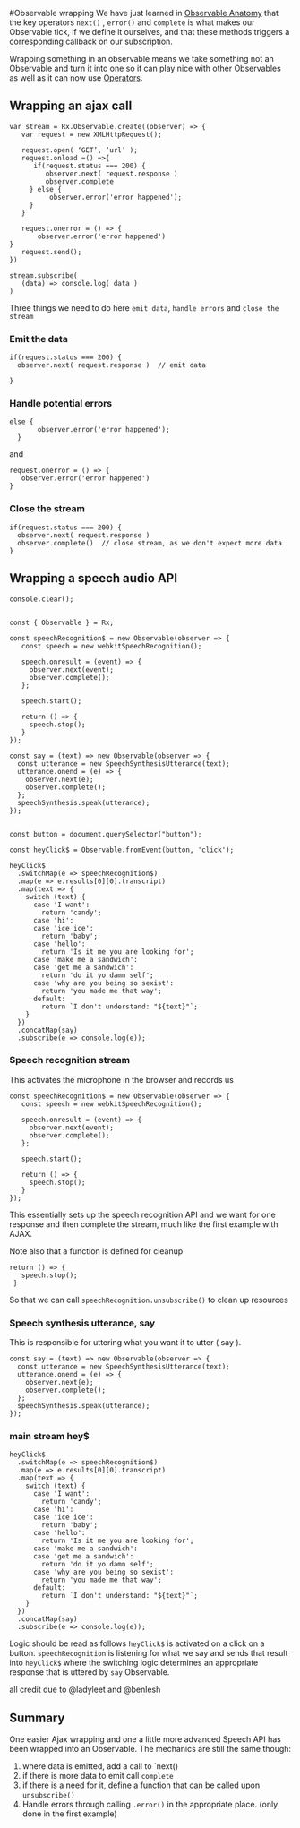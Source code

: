 #Observable wrapping
We have just learned in [Observable Anatomy](/observable-anatomy.md) that the key operators `next()` , `error()` and `complete` is what makes our Observable tick, if we define it ourselves, and that these methods triggers a corresponding callback on our subscription. 

Wrapping something in an observable means we take something not an Observable and turn it into one so it can play nice with other Observables as well as it can now use [Operators](/operators.md).

## Wrapping an ajax call
```
var stream = Rx.Observable.create((observer) => {
   var request = new XMLHttpRequest();

   request.open( ‘GET’, ‘url’ );
   request.onload =() =>{
      if(request.status === 200) {
         observer.next( request.response )
         observer.complete
     } else {
          observer.error('error happened');
     }
   }
   
   request.onerror = () => {  
       observer.error('error happened')                                                                                } 
   request.send();
})

stream.subscribe(
   (data) => console.log( data )  
)
```

Three things we need to do here `emit data`, `handle errors` and `close the stream`
### Emit the data

```
if(request.status === 200) {
  observer.next( request.response )  // emit data

}
```
### Handle potential errors

```
else {
       observer.error('error happened');
  }
```
and
```
request.onerror = () => {
   observer.error('error happened') 
} 
```

### Close the stream
```
if(request.status === 200) {
  observer.next( request.response )
  observer.complete()  // close stream, as we don't expect more data
}
```


## Wrapping a speech audio API
```
console.clear();


const { Observable } = Rx;

const speechRecognition$ = new Observable(observer => {
   const speech = new webkitSpeechRecognition();

   speech.onresult = (event) => {
     observer.next(event);
     observer.complete();
   };

   speech.start();
  
   return () => {
     speech.stop();
   }
});

const say = (text) => new Observable(observer => {
  const utterance = new SpeechSynthesisUtterance(text);
  utterance.onend = (e) => {
    observer.next(e);
    observer.complete();
  };
  speechSynthesis.speak(utterance);
});


const button = document.querySelector("button");

const heyClick$ = Observable.fromEvent(button, 'click');

heyClick$
  .switchMap(e => speechRecognition$)
  .map(e => e.results[0][0].transcript)
  .map(text => {
    switch (text) {
      case 'I want':
        return 'candy';
      case 'hi':
      case 'ice ice':
        return 'baby';
      case 'hello':
        return 'Is it me you are looking for';
      case 'make me a sandwich':
      case 'get me a sandwich':
        return 'do it yo damn self';
      case 'why are you being so sexist':
        return 'you made me that way';
      default:
        return `I don't understand: "${text}"`;
    }
  })
  .concatMap(say)
  .subscribe(e => console.log(e));

```
### Speech recognition stream
This activates the microphone in the browser and records us

```
const speechRecognition$ = new Observable(observer => {
   const speech = new webkitSpeechRecognition();

   speech.onresult = (event) => {
     observer.next(event);
     observer.complete();
   };

   speech.start();
  
   return () => {
     speech.stop();
   }
});

```

This essentially sets up the speech recognition API and we want for one response and then complete the stream, much like the first example with AJAX.

Note also that a function is defined for cleanup
```
return () => {
   speech.stop();
 }
```
So that we can call `speechRecognition.unsubscribe()` to clean up resources

### Speech synthesis utterance, say
This is responsible for uttering what you want it to utter ( say ). 

```
const say = (text) => new Observable(observer => {
  const utterance = new SpeechSynthesisUtterance(text);
  utterance.onend = (e) => {
    observer.next(e);
    observer.complete();
  };
  speechSynthesis.speak(utterance);
});

```

### main stream hey$
```
heyClick$
  .switchMap(e => speechRecognition$)
  .map(e => e.results[0][0].transcript)
  .map(text => {
    switch (text) {
      case 'I want':
        return 'candy';
      case 'hi':
      case 'ice ice':
        return 'baby';
      case 'hello':
        return 'Is it me you are looking for';
      case 'make me a sandwich':
      case 'get me a sandwich':
        return 'do it yo damn self';
      case 'why are you being so sexist':
        return 'you made me that way';
      default:
        return `I don't understand: "${text}"`;
    }
  })
  .concatMap(say)
  .subscribe(e => console.log(e));

```
Logic should be read as follows
`heyClick$` is activated on a click on a button.
`speechRecognition` is listening for what we say and sends that result into `heyClick$` where the switching logic determines an appropriate response that is uttered by `say` Observable.

all credit due to @ladyleet and @benlesh

## Summary
One easier Ajax wrapping and one a little more advanced Speech API has been wrapped into an Observable. The mechanics are still the same though:
1) where data is emitted, add a call to `next()
2) if there is more data to emit call `complete`
3) if there is a need for it, define a function that can be called upon `unsubscribe()` 
4) Handle errors through calling `.error()` in the appropriate place. (only done in the first example)
